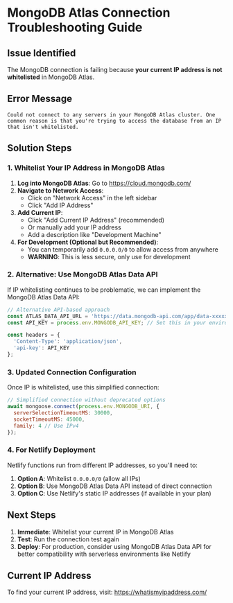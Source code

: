 # MongoDB Atlas Connection Troubleshooting Guide

## Issue Identified
The MongoDB connection is failing because **your current IP address is not whitelisted** in MongoDB Atlas.

## Error Message
```
Could not connect to any servers in your MongoDB Atlas cluster. One common reason is that you're trying to access the database from an IP that isn't whitelisted.
```

## Solution Steps

### 1. Whitelist Your IP Address in MongoDB Atlas

1. **Log into MongoDB Atlas**: Go to https://cloud.mongodb.com/
2. **Navigate to Network Access**:
   - Click on "Network Access" in the left sidebar
   - Click "Add IP Address"
3. **Add Current IP**:
   - Click "Add Current IP Address" (recommended)
   - Or manually add your IP address
   - Add a description like "Development Machine"
4. **For Development (Optional but Recommended)**:
   - You can temporarily add `0.0.0.0/0` to allow access from anywhere
   - **WARNING**: This is less secure, only use for development

### 2. Alternative: Use MongoDB Atlas Data API

If IP whitelisting continues to be problematic, we can implement the MongoDB Atlas Data API:

```javascript
// Alternative API-based approach
const ATLAS_DATA_API_URL = 'https://data.mongodb-api.com/app/data-xxxxx/endpoint/data/v1';
const API_KEY = process.env.MONGODB_API_KEY; // Set this in your environment variables

const headers = {
  'Content-Type': 'application/json',
  'api-key': API_KEY
};
```

### 3. Updated Connection Configuration

Once IP is whitelisted, use this simplified connection:

```javascript
// Simplified connection without deprecated options
await mongoose.connect(process.env.MONGODB_URI, {
  serverSelectionTimeoutMS: 30000,
  socketTimeoutMS: 45000,
  family: 4 // Use IPv4
});
```

### 4. For Netlify Deployment

Netlify functions run from different IP addresses, so you'll need to:

1. **Option A**: Whitelist `0.0.0.0/0` (allow all IPs)
2. **Option B**: Use MongoDB Atlas Data API instead of direct connection
3. **Option C**: Use Netlify's static IP addresses (if available in your plan)

## Next Steps

1. **Immediate**: Whitelist your current IP in MongoDB Atlas
2. **Test**: Run the connection test again
3. **Deploy**: For production, consider using MongoDB Atlas Data API for better compatibility with serverless environments like Netlify

## Current IP Address
To find your current IP address, visit: https://whatismyipaddress.com/